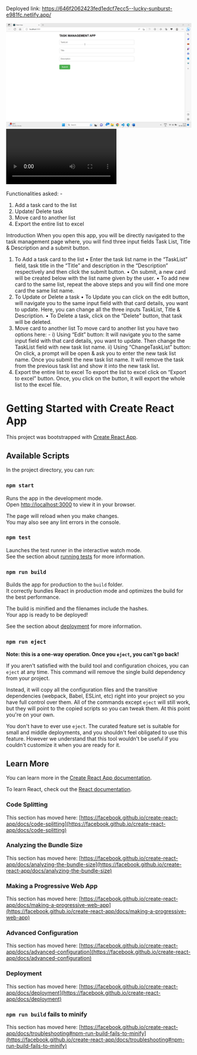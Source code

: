 Deployed link: https://646f2062423fed1edcf7ecc5--lucky-sunburst-e981fc.netlify.app/

![HomePageUI-1](HomePageUI-1.png)
![Demo Video](Vivatech-TM-Video.mp4)

Functionalities asked: -
1.	Add a task card to the list
2.	Update/ Delete task
3.	Move card to another list
4.	Export the entire list to excel

Introduction
When you open this app, you will be directly navigated to the task management page where, you will find three input fields Task List, Title & Description and a submit button.
1.	To Add a task card to the list
•	Enter the task list name in the “TaskList” field, task title in the “Title” and description in the “Description” respectively and then click the submit button.
•	On submit, a new card will be created below with the list name given by the user.
•	To add new card to the same list, repeat the above steps and you will find one more card the same list name.
2.	To Update or Delete a task 
•	To Update you can click on the edit button, will navigate you to the same input field with that card details, you want to update. Here, you can change all the three inputs TaskList, Title & Description.
•	To Delete a task, click on the “Delete” button, that task will be deleted.
3.	Move card to another list
To move card to another list you have two options here: -
i)	Using “Edit” button: It will navigate you to the same input field with that card details, you want to update. Then change the TaskList field with new task list name.
ii)	Using “ChangeTaskList” button: On click, a prompt will be open & ask you to enter the new task list name. Once you submit the new task list name. It will remove the task from the previous task list and show it into the new task list.
4.	Export the entire list to excel
To export the list to excel click on “Export to excel” button. Once, you click on the button, it will export the whole list to the excel file.


# Getting Started with Create React App

This project was bootstrapped with [Create React App](https://github.com/facebook/create-react-app).

## Available Scripts

In the project directory, you can run:

### `npm start`

Runs the app in the development mode.\
Open [http://localhost:3000](http://localhost:3000) to view it in your browser.

The page will reload when you make changes.\
You may also see any lint errors in the console.

### `npm test`

Launches the test runner in the interactive watch mode.\
See the section about [running tests](https://facebook.github.io/create-react-app/docs/running-tests) for more information.

### `npm run build`

Builds the app for production to the `build` folder.\
It correctly bundles React in production mode and optimizes the build for the best performance.

The build is minified and the filenames include the hashes.\
Your app is ready to be deployed!

See the section about [deployment](https://facebook.github.io/create-react-app/docs/deployment) for more information.

### `npm run eject`

**Note: this is a one-way operation. Once you `eject`, you can't go back!**

If you aren't satisfied with the build tool and configuration choices, you can `eject` at any time. This command will remove the single build dependency from your project.

Instead, it will copy all the configuration files and the transitive dependencies (webpack, Babel, ESLint, etc) right into your project so you have full control over them. All of the commands except `eject` will still work, but they will point to the copied scripts so you can tweak them. At this point you're on your own.

You don't have to ever use `eject`. The curated feature set is suitable for small and middle deployments, and you shouldn't feel obligated to use this feature. However we understand that this tool wouldn't be useful if you couldn't customize it when you are ready for it.

## Learn More

You can learn more in the [Create React App documentation](https://facebook.github.io/create-react-app/docs/getting-started).

To learn React, check out the [React documentation](https://reactjs.org/).

### Code Splitting

This section has moved here: [https://facebook.github.io/create-react-app/docs/code-splitting](https://facebook.github.io/create-react-app/docs/code-splitting)

### Analyzing the Bundle Size

This section has moved here: [https://facebook.github.io/create-react-app/docs/analyzing-the-bundle-size](https://facebook.github.io/create-react-app/docs/analyzing-the-bundle-size)

### Making a Progressive Web App

This section has moved here: [https://facebook.github.io/create-react-app/docs/making-a-progressive-web-app](https://facebook.github.io/create-react-app/docs/making-a-progressive-web-app)

### Advanced Configuration

This section has moved here: [https://facebook.github.io/create-react-app/docs/advanced-configuration](https://facebook.github.io/create-react-app/docs/advanced-configuration)

### Deployment

This section has moved here: [https://facebook.github.io/create-react-app/docs/deployment](https://facebook.github.io/create-react-app/docs/deployment)

### `npm run build` fails to minify

This section has moved here: [https://facebook.github.io/create-react-app/docs/troubleshooting#npm-run-build-fails-to-minify](https://facebook.github.io/create-react-app/docs/troubleshooting#npm-run-build-fails-to-minify)
